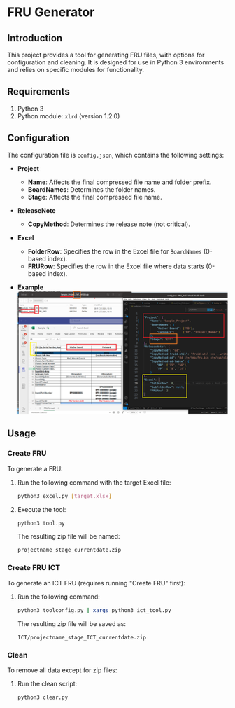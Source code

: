 # FRU Generator

## Introduction

This project provides a tool for generating FRU files, with options for configuration and cleaning. It is designed for use in Python 3 environments and relies on specific modules for functionality.

## Requirements

1. Python 3
2. Python module: `xlrd` (version 1.2.0)

## Configuration

The configuration file is `config.json`, which contains the following settings:

- **Project**
  - **Name**: Affects the final compressed file name and folder prefix.
  - **BoardNames**: Determines the folder names.
  - **Stage**: Affects the final compressed file name.

- **ReleaseNote**
  - **CopyMethod**: Determines the release note (not critical).

- **Excel**
  - **FolderRow**: Specifies the row in the Excel file for `BoardNames` (0-based index).
  - **FRURow**: Specifies the row in the Excel file where data starts (0-based index).

- **Example**
    ![Example](readme.png)

## Usage

### Create FRU
To generate a FRU:
1. Run the following command with the target Excel file:
   ```bash
   python3 excel.py [target.xlsx]
   ```
2. Execute the tool:
   ```bash
   python3 tool.py
   ```
   The resulting zip file will be named:
   ```
   projectname_stage_currentdate.zip
   ```

### Create FRU ICT
To generate an ICT FRU (requires running "Create FRU" first):
1. Run the following command:
   ```bash
   python3 toolconfig.py | xargs python3 ict_tool.py
   ```
   The resulting zip file will be saved as:
   ```
   ICT/projectname_stage_ICT_currentdate.zip
   ```

### Clean
To remove all data except for zip files:
1. Run the clean script:
   ```bash
   python3 clear.py
   ```


